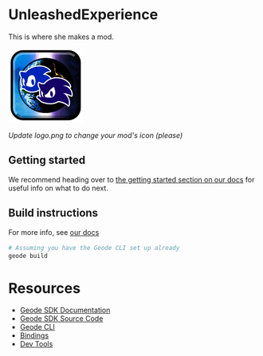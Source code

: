 # UnleashedExperience
This is where she makes a mod.

<img src="logo.png" width="150" alt="the mod's logo" />

*Update logo.png to change your mod's icon (please)*

## Getting started
We recommend heading over to [the getting started section on our docs](https://docs.geode-sdk.org/getting-started/) for useful info on what to do next.

## Build instructions
For more info, see [our docs](https://docs.geode-sdk.org/getting-started/create-mod#build)
```sh
# Assuming you have the Geode CLI set up already
geode build
```

# Resources
* [Geode SDK Documentation](https://docs.geode-sdk.org/)
* [Geode SDK Source Code](https://github.com/geode-sdk/geode/)
* [Geode CLI](https://github.com/geode-sdk/cli)
* [Bindings](https://github.com/geode-sdk/bindings/)
* [Dev Tools](https://github.com/geode-sdk/DevTools)
